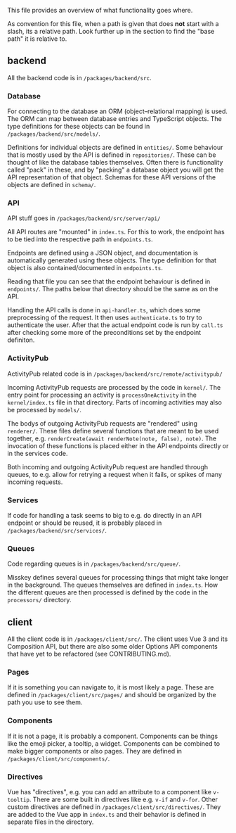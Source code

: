 This file provides an overview of what functionality goes where.

As convention for this file, when a path is given that does **not** start with a slash, its a relative path.
Look further up in the section to find the "base path" it is relative to.

## backend

All the backend code is in `/packages/backend/src`.

### Database

For connecting to the database an ORM (object–relational mapping) is used.
The ORM can map between database entries and TypeScript objects.
The type definitions for these objects can be found in `/packages/backend/src/models/`.

Definitions for individual objects are defined in `entities/`.
Some behaviour that is mostly used by the API is defined in `repositories/`.
These can be thought of like the database tables themselves.
Often there is functionality called "pack" in these, and by "packing" a database object you will get the API representation of that object.
Schemas for these API versions of the objects are defined in `schema/`.

### API

API stuff goes in `/packages/backend/src/server/api/`

All API routes are "mounted" in `index.ts`.
For this to work, the endpoint has to be tied into the respective path in `endpoints.ts`.

Endpoints are defined using a JSON object, and documentation is automatically generated using these objects.
The type definition for that object is also contained/documented in `endpoints.ts`.

Reading that file you can see that the endpoint behaviour is defined in `endpoints/`.
The paths below that directory should be the same as on the API.

Handling the API calls is done in `api-handler.ts`, which does some preprocessing of the request.
It then uses `authenticate.ts` to try to authenticate the user.
After that the actual endpoint code is run by `call.ts` after checking some more of the preconditions set by the endpoint definiton.

### ActivityPub

ActivityPub related code is in `/packages/backend/src/remote/activitypub/`

Incoming ActivityPub requests are processed by the code in `kernel/`.
The entry point for processing an activity is `processOneActivity` in the `kernel/index.ts` file in that directory.
Parts of incoming activities may also be processed by `models/`.

The bodys of outgoing ActivityPub requests are "rendered" using `renderer/`.
These files define several functions that are meant to be used together, e.g. `renderCreate(await renderNote(note, false), note)`.
The invocation of these functions is placed either in the API endpoints directly or in the services code.

Both incoming and outgoing ActivityPub request are handled through queues, to e.g. allow for retrying a request when it fails, or spikes of many incoming requests.

### Services

If code for handling a task seems to big to e.g. do directly in an API endpoint or should be reused, it is probably placed in `/packages/backend/src/services/`.

### Queues

Code regarding queues is in `/packages/backend/src/queue/`.

Misskey defines several queues for processing things that might take longer in the background.
The queues themselves are defined in `index.ts`.
How the different queues are then processed is defined by the code in the `processors/` directory.

## client

All the client code is in `/packages/client/src/`.
The client uses Vue 3 and its Composition API, but there are also some older Options API components that have yet to be refactored (see CONTRIBUTING.md).

### Pages

If it is something you can navigate to, it is most likely a page.
These are defined in `/packages/client/src/pages/` and should be organized by the path you use to see them.

### Components

If it is not a page, it is probably a component.
Components can be things like the emoji picker, a tooltip, a widget.
Components can be combined to make bigger components or also pages.
They are defined in `/packages/client/src/components/`.

### Directives

Vue has "directives", e.g. you can add an attribute to a component like `v-tooltip`.
There are some built in directives like e.g. `v-if` and `v-for`.
Other custom directives are defined in `/packages/client/src/directives/`.
They are added to the Vue app in `index.ts` and their behavior is defined in separate files in the directory.
